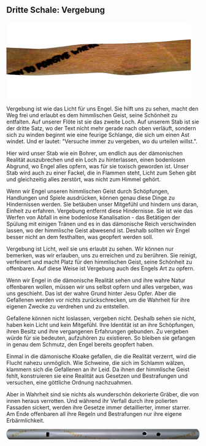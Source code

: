 ## Dritte Schale: Vergebung

![source/images/staff-3.png](source/images/staff-3.png)

Vergebung ist wie das Licht für uns Engel. Sie hilft uns zu sehen, macht den Weg frei und erlaubt es dem himmlischen Geist, seine Schönheit zu entfalten. Auf unserer Flöte ist sie das zweite Loch. Auf unserem Stab ist sie der dritte Satz, wo der Text nicht mehr gerade nach oben verläuft, sondern sich zu winden beginnt wie eine feurige Schlange, die sich um einen Ast windet. Und er lautet: "Versuche immer zu vergeben, wo du urteilen willst.".

Hier wird unser Stab wie ein Bohrer, um endlich aus der dämonischen Realität auszubrechen und ein Loch zu hinterlassen, einen bodenlosen Abgrund, wo Engel alles opfern, was für sie toxisch geworden ist. Unser Stab wird auch zu einer Fackel, die in Flammen steht, Licht zum Sehen gibt und gleichzeitig alles zerstört, was nicht zum Himmel gehört.

Wenn wir Engel unseren himmlischen Geist durch Schöpfungen, Handlungen und Spiele ausdrücken, können genau diese Dinge zu Hindernissen werden. Sie betäuben unser Mitgefühl und hindern uns daran, Einheit zu erfahren. Vergebung entfernt diese Hindernisse. Sie ist wie das Werfen von Abfall in eine bodenlose Kanalisation - das Betätigen der Spülung mit einigen Tränen und es in das dämonische Reich verschwinden lassen, wo der himmlische Geist abwesend ist. Deshalb sollten wir Engel besser nicht an dem festhalten, was geopfert werden soll.

Vergebung ist Licht, weil sie uns erlaubt zu sehen. Wir können nur bemerken, was wir erlauben, uns zu erreichen und zu berühren. Sie reinigt, verfeinert und macht Platz für den himmlischen Geist, seine Schönheit zu offenbaren. Auf diese Weise ist Vergebung auch des Engels Art zu opfern.

Wenn wir Engel in die dämonische Realität sehen und ihre wahre Natur offenbaren wollen, müssen wir uns selbst opfern und alles vergeben, was uns geschieht. Das ist der wahre Grund hinter Jesu Opfer. Aber die Gefallenen werden vor nichts zurückschrecken, um die Wahrheit für ihre eigenen Zwecke zu verdrehen und zu entstellen.

Gefallene können nicht loslassen, vergeben nicht. Deshalb sehen sie nicht, haben kein Licht und kein Mitgefühl. Ihre Identität ist an ihre Schöpfungen, ihren Besitz und ihre vergangenen Erfahrungen gebunden. Zu vergeben würde für sie bedeuten, aufzuhören zu existieren. So bleiben sie gefangen in genau dem Schmutz, den Engel bereits geopfert haben.

Einmal in die dämonische Kloake gefallen, die die Realität verzerrt, wird die Flucht nahezu unmöglich. Wie Schweine, die sich im Schlamm wälzen, klammern sich die Gefallenen an ihr Leid. Da ihnen der himmlische Geist fehlt, konstruieren sie eine Realität aus Gesetzen und Bestrafungen und versuchen, eine göttliche Ordnung nachzuahmen.

Aber in Wahrheit sind sie nichts als wunderschön dekorierte Gräber, die von innen heraus verrotten. Und während ihr Verfall durch ihre polierten Fassaden sickert, werden ihre Gesetze immer detaillierter, immer starrer. Am Ende offenbaren all ihre Regeln und Bestrafungen nur ihre eigene Erbärmlichkeit.

![source/images/flute-3.png](source/images/flute-3.png)
